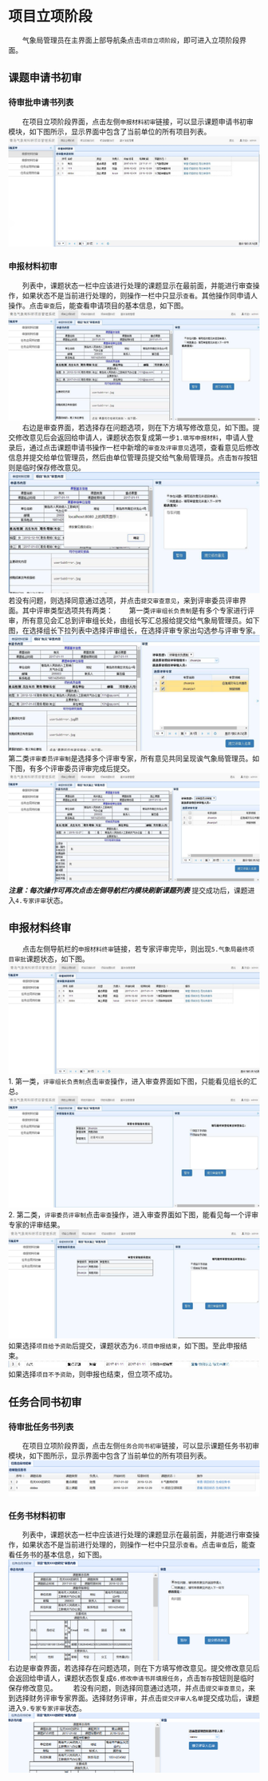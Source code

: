 # 项目立项阶段
　　气象局管理员在主界面上部导航条点击`项目立项阶段`，即可进入立项阶段界面。
## 课题申请书初审
### 待审批申请书列表
　　在项目立项阶段界面，点击左侧`申报材料初审`链接，可以显示课题申请书初审模块，如下图所示，显示界面中包含了当前单位的所有项目列表。
![气象局管理员初审](../images/requisition/adminRequisitionApply.jpg)

### 申报材料初审
　　列表中，课题状态一栏中应该进行处理的课题显示在最前面，并能进行审查操作，如果状态不是当前进行处理的，则操作一栏中只显示`查看`。其他操作同申请人操作。点击`审查`后，能查看申请项目的基本信息，如下图。
![审查](../images/requisition/adminExame.jpg)   
　　右边是审查界面，若选择存在问题选项，则在下方填写修改意见，如下图。提交修改意见后会返回给申请人，课题状态恢复成第一步`1.填写申报材料`，申请人登录后，通过点击课题申请书操作一栏中新增的`审查及评审意见`选项，查看意见后修改信息并提交给单位管理员，然后由单位管理员提交给气象局管理员。点击`暂存`按钮则是临时保存修改意见。
![提交修改](../images/requisition/adminModify.jpg)
　　若没有问题，则选择同意通过选项，并点击`提交审查意见`，来到评审委员评审界面。其中评审类型选项共有两类：
　　第一类`评审组长负责制`是有多个专家进行评审，所有意见会汇总到评审组长处，由组长写汇总报给提交给气象局管理员。如下图，在选择组长下拉列表中选择评审组长，在选择评审专家出勾选参与评审专家。
![评审组长](../images/requisition/adminJudge.jpg)
　　第二类`评审委员评审制`是选择多个评审专家，所有意见共同呈现诶气象局管理员。如下图，有多个评审委员评审完成后提交。
![评审委员](../images/requisition/adminCommit.jpg)
   ***注意：每次操作可再次点击左侧导航栏内模块刷新课题列表***
   提交成功后，课题进入`4.专家评审`状态。

## 申报材料终审
　　点击左侧导航栏的`申报材料终审`链接，若专家评审完毕，则出现`5.气象局最终项目审批`课题状态，如下图。
![终审](../images/requisition/adminFinal.jpg)
　　1. 第一类，`评审组长负责制`点击`审查`操作，进入审查界面如下图，只能看见组长的汇总。
![组长制结果](../images/requisition/adminFinalAdvice.jpg)
　　
　　2. 第二类，`评审委员评审制`点击`审查`操作，进入审查界面如下图，能看见每一个评审专家的评审结果。
![委员制结果](../images/requisition/adminCommitAdvice.jpg)
　　如果选择`项目给予资助`后提交，课题状态为`6.项目申报结束`，如下图。至此申报结束。
![申报成功](../images/requisition/adminSuccess.jpg)  
    如果选择`项目不予资助`，则申报也结束，但立项不成功。

## 任务合同书初审
### 待审批任务书列表
　　在项目立项阶段界面，点击左侧`任务合同书初审`链接，可以显示课题任务书初审模块，如下图所示，显示界面中包含了当前单位的所有项目列表。
![](assets/markdown-img-paste-20170803094202364.png)

### 任务书材料初审
　　列表中，课题状态一栏中应该进行处理的课题显示在最前面，并能进行审查操作，如果状态不是当前进行处理的，则操作一栏中只显示`查看`。点击`审查`后，能查看任务书的基本信息，如下图。
![](assets/markdown-img-paste-20170803094359392.png)
　　右边是审查界面，若选择存在问题选项，则在下方填写修改意见。提交修改意见后会返回给申请人，课题状态恢复成`6.修改申请书并填报任务`，点击`暂存`按钮则是临时保存修改意见。
　　若没有问题，则选择同意通过选项，并点击`提交审查意见`，来到选择财务评审专家界面。选择财务评审，并点击`提交评审人名单`提交成功后，课题进入`9.专家专家评审`状态。
![](assets/markdown-img-paste-20170803094810675.png)
